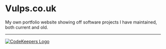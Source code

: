 # Vulps.co.uk

My own portfolio website showing off software projects I have maintained, both current and old.

---

[![CodeKeepers Logo](https://vulps.co.uk/raw/img/codekeepers-text.png "Join CodeKeepers")](https://discord.gg/uhvQpVmxeK)
